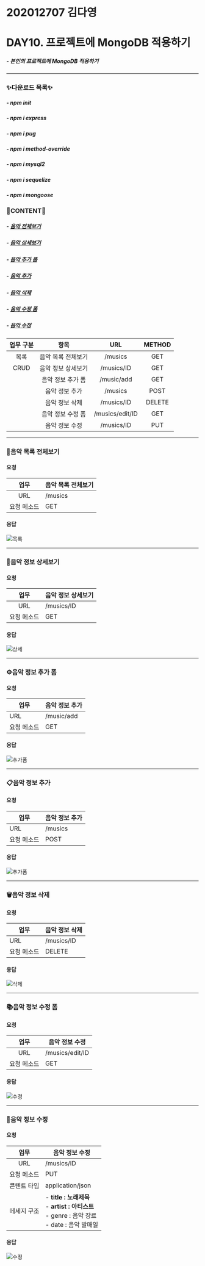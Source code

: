 202012707 김다영
===
DAY10. 프로젝트에 MongoDB 적용하기
===

##### - 본인의 프로젝트에 MongoDB 적용하기

--------------

### ✨다운로드 목록✨
##### - npm init

##### - npm i express

##### - npm i pug

##### - npm i method-override

##### - npm i mysql2

##### - npm i sequelize

##### - npm i mongoose

### 🎈CONTENT🎈

##### - [음악 전체보기](#음악-목록-전체보기)

##### - [음악 상세보기](#음악-정보-상세보기)

##### - [음악 추가 폼](#음악-정보-추가-폼)

##### - [음악 추가](#음악-정보-추가)

##### - [음악 삭제](#음악-정보-삭제)

##### - [음악 수정 폼](#음악-정보-수정-폼)

##### - [음악 수정](#음악-정보-수정)

| 업무 구분 |        항목        |       URL       | METHOD |
| :-------: | :----------------: | :-------------: | :----: |
|   목록    | 음악 목록 전체보기 |     /musics     |  GET   |
|   CRUD    | 음악 정보 상세보기 |   /musics/ID    |  GET   |
|           | 음악 정보 추가 폼  |   /music/add    |  GET   |
|           |   음악 정보 추가   |     /musics     |  POST  |
|           |   음악 정보 삭제   |   /musics/ID    | DELETE |
|           | 음악 정보 수정 폼  | /musics/edit/ID |  GET   |
|           |   음악 정보 수정   |   /musics/ID    |  PUT   |

--------------

### 📃음악 목록 전체보기

#### 요청

|    업무     | 음악 목록 전체보기 |
| :---------: | ------------------ |
|     URL     | /musics            |
| 요청 메소드 | GET                |

#### 응답

![목록](https://github.com/IDU-SW/202012707KDY/blob/master/Day9/image/%EB%AA%A9%EB%A1%9D.png?raw=true)

--------------

### 📖음악 정보 상세보기

#### 요청

|     업무      | 음악 정보 상세보기                                           |
| :-----------: | ------------------------------------------------------------ |
|      URL      | /musics/ID                                                   |
|  요청 메소드  | GET                                                          |

#### 응답

![상세](https://github.com/IDU-SW/202012707KDY/blob/master/Day9/image/%EC%83%81%EC%84%B8.png?raw=true)

--------------

### ⚙음악 정보 추가 폼

#### 요청

| 업무          | 음악 정보 추가                                               |
| ------------- | ------------------------------------------------------------ |
| URL           | /music/add                                                   |
| 요청 메소드   | GET                                                          |

#### 응답

![추가폼](https://github.com/IDU-SW/202012707KDY/blob/master/Day9/image/%EC%B6%94%EA%B0%80%ED%8F%BC.png?raw=true)

--------------

### 📋음악 정보 추가

#### 요청

| 업무          | 음악 정보 추가                                               |
| ------------- | ------------------------------------------------------------ |
| URL           | /musics                                                      |
| 요청 메소드   | POST                                                         |

#### 응답

![추가폼](https://github.com/IDU-SW/202012707KDY/blob/master/Day9/image/%EC%B6%94%EA%B0%80%EC%99%84%EB%A3%8C.png?raw=true)

--------------

### 🗑음악 정보 삭제

#### 요청

| 업무        | 음악 정보 삭제 |
| ----------- | -------------- |
| URL         | /musics/ID     |
| 요청 메소드 | DELETE         |

#### 응답

![삭제](https://github.com/IDU-SW/202012707KDY/blob/master/Day9/image/%EC%82%AD%EC%A0%9C.png?raw=true)

--------------

### 📚음악 정보 수정 폼

#### 요청

|    업무     | 음악 정보 수정  |
| :---------: | --------------- |
|     URL     | /musics/edit/ID |
| 요청 메소드 | GET             |

#### 응답

![수정](https://github.com/IDU-SW/202012707KDY/blob/master/Day9/image/%EC%88%98%EC%A0%95%ED%8F%BC.png?raw=true)

--------------

### 🔧음악 정보 수정

#### 요청

|     업무      | 음악 정보 수정                                               |
| :-----------: | ------------------------------------------------------------ |
|      URL      | /musics/ID                                                   |
|  요청 메소드  | PUT                                                          |
|  콘텐트 타입  | application/json                                             |
|  메세지 구조  | - **title : 노래제목**<br />- **artist : 아티스트**<br />- genre : 음악 장르<br />- date : 음악 발매일 |

#### 응답

![수정](https://github.com/IDU-SW/202012707KDY/blob/master/Day9/image/%EC%88%98%EC%A0%95.png?raw=true)


